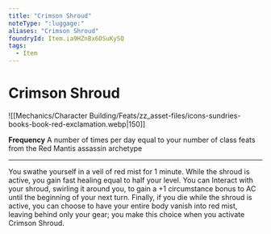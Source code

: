 ```yaml
---
title: "Crimson Shroud"
noteType: ":luggage:"
aliases: "Crimson Shroud"
foundryId: Item.ia9HZnBx6DSuKySQ
tags:
  - Item
---
```


# Crimson Shroud
![[Mechanics/Character Building/Feats/zz_asset-files/icons-sundries-books-book-red-exclamation.webp|150]]

**Frequency** A number of times per day equal to your number of class feats from the Red Mantis assassin archetype

* * *

You swathe yourself in a veil of red mist for 1 minute. While the shroud is active, you gain fast healing equal to half your level. You can Interact with your shroud, swirling it around you, to gain a +1 circumstance bonus to AC until the beginning of your next turn. Finally, if you die while the shroud is active, you can choose to have your entire body vanish into red mist, leaving behind only your gear; you make this choice when you activate Crimson Shroud.
